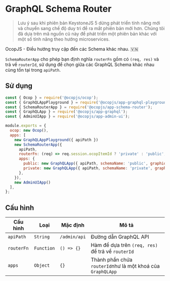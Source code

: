 <!--[meta]
section: api
subSection: apps
title: GraphQL Schema Router
[meta]-->

# GraphQL Schema Router

> Lưu ý sau khi phiên bản KeystoneJS 5 dừng phát triển tính năng mới và chuyển
> sang chế độ duy trì để ra mắt phiên bản mới hơn. Chúng tôi đã dựa trên mã
> nguồn cũ này để phát triển một phiên bản khác với một số tính năng theo hướng
> microservices.

OcopJS - Điều hướng truy cập đến các Schema khác nhau. 🇻🇳

`SchemaRouterApp` cho phép bạn định nghĩa `routerFn` gồm có `(req, res)` và trả
về `routerId`, sử dụng để chọn giữa các GraphQL Schema khác nhau cùng tồn tại
trong `apiPath`.

## Sử dụng

```javascript
const { Ocop } = require('@ocopjs/ocop');
const { GraphQLAppPlayground } = require('@ocopjs/app-graphql-playground');
const { SchemaRouterApp } = require('@ocopjs/app-schema-router');
const { GraphQLApp } = require('@ocopjs/app-graphql');
const { AdminUIApp } = require('@ocopjs/app-admin-ui');

module.exports = {
  ocop: new Ocop(),
  apps: [
    new GraphQLAppPlayground({ apiPath })
    new SchemaRouterApp({
      apiPath,
      routerFn: (req) => req.session.ocopItemId ? 'private' : 'public',
      apps: {
        public: new GraphQLApp({ apiPath, schemaName: 'public', graphiqlPath: undefined }),
        private: new GraphQLApp({ apiPath, schemaName: 'private', graphiqlPath: undefined }),
      },
    }),
    new AdminUIApp()
  ],
};
```

## Cấu hình

| Cấu hình   | Loại       | Mặc định     | Mô tả                                                      |
| ---------- | ---------- | ------------ | ---------------------------------------------------------- |
| `apiPath`  | `String`   | `/admin/api` | Đường dẫn GraphQL API                                      |
| `routerFn` | `Function` | `() => {}`   | Hàm để dựa trên `(req, res)` để trả về `routerId`          |
| `apps`     | `Object`   | `{}`         | Thành phần chứa `routerId`như là một khoá của `GraphQLApp` |
